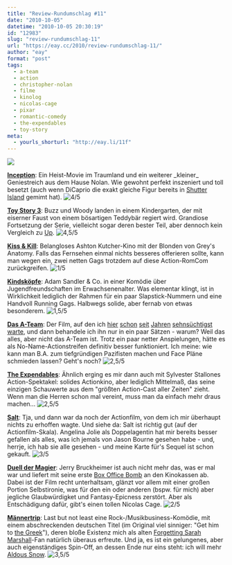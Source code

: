 ```yaml
---
title: "Review-Rundumschlag #11"
date: "2010-10-05"
datetime: "2010-10-05 20:30:19"
id: "12983"
slug: "review-rundumschlag-11"
url: "https://eay.cc/2010/review-rundumschlag-11/"
author: "eay"
format: "post"
tags:
  - a-team
  - action
  - christopher-nolan
  - filme
  - kinolog
  - nicolas-cage
  - pixar
  - romantic-comedy
  - the-expendables
  - toy-story
meta:
  - yourls_shorturl: "http://eay.li/11f"
---
```


![](https://eay.cc/uploads/2010/reviewrundumschlag11.jpg)

[**Inception**](http://www.imdb.com/title/tt1375666/): Ein Heist-Movie im Traumland und ein weiterer \_kleiner\_ Geniestreich aus dem Hause Nolan. Wie gewohnt perfekt inszeniert und toll besetzt (auch wenn DiCaprio die exakt gleiche Figur bereits in [Shutter Island](//eay.cc/2010/review-rundumschlag-9-teil-1/) gemimt hat). ![4/5](/uploads/pages/emdb/s_4.gif)

[**Toy Story 3**](http://www.imdb.com/title/tt0435761/): Buzz und Woody landen in einem Kindergarten, der mit eiserner Faust von einem bösartigen Teddybär regiert wird. Grandiose Fortsetzung der Serie, vielleicht sogar deren bester Teil, aber dennoch kein Vergleich zu [Up](//eay.cc/2009/review-rundumschlag-4/). ![4,5/5](/uploads/pages/emdb/s_4-5.gif)

[**Kiss & Kill**](http://www.imdb.com/title/tt1103153/): Belangloses Ashton Kutcher-Kino mit der Blonden von Grey's Anatomy. Falls das Fernsehen einmal nichts besseres offerieren sollte, kann man wegen ein, zwei netten Gags trotzdem auf diese Action-RomCom zurückgreifen. ![1/5](/uploads/pages/emdb/s_1.gif)

[**Kindsköpfe**](http://www.imdb.com/title/tt1375670/): Adam Sandler & Co. in einer Komödie über Jugendfreundschaften im Erwachsenenalter. Was elementar klingt, ist in Wirklichkeit lediglich der Rahmen für ein paar Slapstick-Nummern und eine Handvoll Running Gags. Halbwegs solide, aber fernab von etwas besonderem. ![1,5/5](/uploads/pages/emdb/s_1-5.gif)

[**Das A-Team**](http://www.imdb.com/title/tt0429493/): Der Film, auf den ich [hier](//eay.cc/2008/rampage-jackson-als-ba-baracus/) [schon](//eay.cc/2008/woody-harrelson-ist-murdock/) [seit](//eay.cc/2007/john-singleton-ist-das-a-team/) [Jahren](//eay.cc/2007/the-new-a-team/) [sehnsüchtigst](//eay.cc/2009/its-here-the-new-a-team/) [warte](//eay.cc/2010/trailer-zur-a-team-verfilmung/), und dann behandele ich ihn nur in ein paar Sätzen - warum? Weil das alles, aber nicht das A-Team ist. Trotz ein paar netter Anspielungen, hätte es als No-Name-Actionstreifen definitiv besser funktioniert. Ich meine: wie kann man B.A. zum tiefgründigen Pazifisten machen und Face Pläne schmieden lassen? Geht's noch? ![2,5/5](/uploads/pages/emdb/s_2-5.gif)

[**The Expendables**](http://www.imdb.com/title/tt1320253/): Ähnlich erging es mir dann auch mit Sylvester Stallones Action-Spektakel: solides Actionkino, aber lediglich Mittelmaß, das seine einzigen Schauwerte aus dem "größten Action-Cast aller Zeiten" zieht. Wenn man die Herren schon mal vereint, muss man da einfach mehr draus machen... ![2,5/5](/uploads/pages/emdb/s_2-5.gif)

[**Salt**](http://www.imdb.com/title/tt0944835/): Tja, und dann war da noch der Actionfilm, von dem ich mir überhaupt nichts zu erhoffen wagte. Und siehe da: Salt ist richtig gut (auf der Actionfilm-Skala). Angelina Jolie als Doppelagentin hat mir bereits besser gefallen als alles, was ich jemals von Jason Bourne gesehen habe - und, herrje, ich hab sie alle gesehen - und meine Karte für's Sequel ist schon gekauft. ![3/5](/uploads/pages/emdb/s_3.gif)

[**Duell der Magier**](http://www.imdb.com/title/tt0963966/): Jerry Bruckheimer ist auch nicht mehr das, was er mal war und liefert mit seine erste [Box Office Bomb](http://en.wikipedia.org/wiki/Box_office_bomb) an den Kinokassen ab. Dabei ist der Film recht unterhaltsam, glänzt vor allem mit einer großen Portion Selbstironie, was für den ein oder anderen (bspw. für mich) aber jegliche Glaubwürdigket und Fantasy-Epicness zerstört. Aber als Entschädigung dafür, gibt's einen tollen Nicolas Cage. ![2/5](/uploads/pages/emdb/s_2.gif)

[**Männertrip**](http://www.imdb.com/title/tt1226229/): Last but not least eine Rock-/Musikbusiness-Komödie, mit einem abschreckenden deutschen Titel (im Original viel sinniger: "Get him to [the Greek](http://www.greektheatrela.com/)"), deren bloße Existenz mich als alten [Forgetting Sarah Marshall](//eay.cc/2008/forgetting-kristen-bell/)\-Fan natürlich überaus erfreute. Und ja, es ist ein gelungenes, aber auch eigenständiges Spin-Off, an dessen Ende nur eins steht: ich will mehr [Aldous Snow](http://www.infantsorrowband.com/). ![3,5/5](/uploads/pages/emdb/s_3-5.gif)
